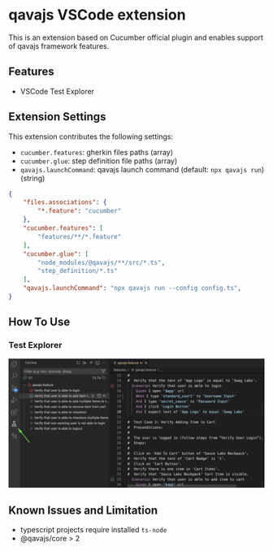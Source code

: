 # qavajs VSCode extension

This is an extension based on Cucumber official plugin and enables support of qavajs framework features.

## Features

- VSCode Test Explorer

## Extension Settings

This extension contributes the following settings:

* `cucumber.features`: gherkin files paths (array)
* `cucumber.glue`: step definition file paths (array)
* `qavajs.launchCommand`: qavajs launch command (default: `npx qavajs run`) (string)

```json
{  
    "files.associations": {
        "*.feature": "cucumber"
    },
    "cucumber.features": [
        "features/**/*.feature"
    ],
    "cucumber.glue": [
        "node_modules/@qavajs/**/src/*.ts",
        "step_definition/*.ts"
    ],
    "qavajs.launchCommand": "npx qavajs run --config config.ts",
}
```

## How To Use

### Test Explorer
![](resources/test_explorer.png)

## Known Issues and Limitation

* typescript projects require installed `ts-node`
* @qavajs/core > 2
